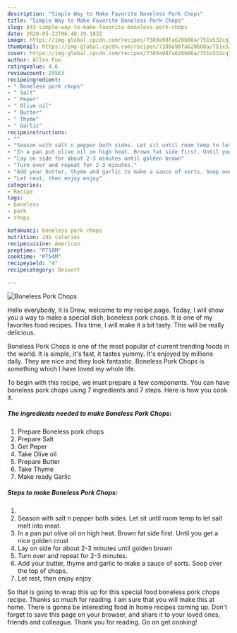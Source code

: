 ```yaml
---
description: "Simple Way to Make Favorite Boneless Pork Chops"
title: "Simple Way to Make Favorite Boneless Pork Chops"
slug: 843-simple-way-to-make-favorite-boneless-pork-chops
date: 2020-05-22T06:48:19.183Z
image: https://img-global.cpcdn.com/recipes/7389a98fa620b08a/751x532cq70/boneless-pork-chops-recipe-main-photo.jpg
thumbnail: https://img-global.cpcdn.com/recipes/7389a98fa620b08a/751x532cq70/boneless-pork-chops-recipe-main-photo.jpg
cover: https://img-global.cpcdn.com/recipes/7389a98fa620b08a/751x532cq70/boneless-pork-chops-recipe-main-photo.jpg
author: Allen Fox
ratingvalue: 4.6
reviewcount: 29563
recipeingredient:
- " Boneless pork chops"
- " Salt"
- " Peper"
- " Olive oil"
- " Butter"
- " Thyme"
- " Garlic"
recipeinstructions:
- ""
- "Season with salt n pepper both sides. Let sit until room temp to let salt melt into meat."
- "In a pan put olive oil on high heat. Brown fat side first. Until you get a nice golden crust"
- "Lay on side for about 2-3 minutes until golden brown"
- "Turn over and repeat for 2-3 minutes."
- "Add your butter, thyme and garlic to make a sauce of sorts. Soop over the top of chops."
- "Let rest, then enjoy enjoy"
categories:
- Recipe
tags:
- boneless
- pork
- chops

katakunci: boneless pork chops 
nutrition: 291 calories
recipecuisine: American
preptime: "PT18M"
cooktime: "PT54M"
recipeyield: "4"
recipecategory: Dessert

---
```



![Boneless Pork Chops](https://img-global.cpcdn.com/recipes/7389a98fa620b08a/751x532cq70/boneless-pork-chops-recipe-main-photo.jpg)

Hello everybody, it is Drew, welcome to my recipe page. Today, I will show you a way to make a special dish, boneless pork chops. It is one of my favorites food recipes. This time, I will make it a bit tasty. This will be really delicious.

Boneless Pork Chops is one of the most popular of current trending foods in the world. It is simple, it's fast, it tastes yummy. It's enjoyed by millions daily. They are nice and they look fantastic. Boneless Pork Chops is something which I have loved my whole life.




To begin with this recipe, we must prepare a few components. You can have boneless pork chops using 7 ingredients and 7 steps. Here is how you cook it.

<!--inarticleads1-->

##### The ingredients needed to make Boneless Pork Chops:

1. Prepare  Boneless pork chops
1. Prepare  Salt
1. Get  Peper
1. Take  Olive oil
1. Prepare  Butter
1. Take  Thyme
1. Make ready  Garlic




<!--inarticleads2-->

##### Steps to make Boneless Pork Chops:

1. 
1. Season with salt n pepper both sides. Let sit until room temp to let salt melt into meat.
1. In a pan put olive oil on high heat. Brown fat side first. Until you get a nice golden crust
1. Lay on side for about 2-3 minutes until golden brown
1. Turn over and repeat for 2-3 minutes.
1. Add your butter, thyme and garlic to make a sauce of sorts. Soop over the top of chops.
1. Let rest, then enjoy enjoy




So that is going to wrap this up for this special food boneless pork chops recipe. Thanks so much for reading. I am sure that you will make this at home. There is gonna be interesting food in home recipes coming up. Don't forget to save this page on your browser, and share it to your loved ones, friends and colleague. Thank you for reading. Go on get cooking!
